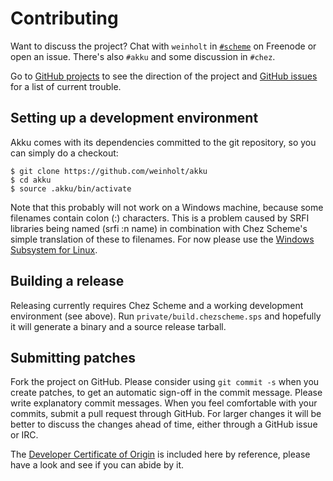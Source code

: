 # Contributing

Want to discuss the project? Chat with `weinholt`
in [`#scheme`](irc://irc.freenode.org/#scheme) on Freenode or open an
issue. There's also `#akku` and some discussion in `#chez`.

Go to [GitHub projects][projects] to see the direction of the project
and [GitHub issues][issues] for a list of current trouble.

 [projects]: https://github.com/weinholt/akku/projects
 [issues]: https://github.com/weinholt/akku/issues

## Setting up a development environment

Akku comes with its dependencies committed to the git repository, so
you can simply do a checkout:

```
$ git clone https://github.com/weinholt/akku
$ cd akku
$ source .akku/bin/activate
```

Note that this probably will not work on a Windows machine, because
some filenames contain colon (:) characters. This is a problem caused
by SRFI libraries being named (srfi :n name) in combination with Chez
Scheme's simple translation of these to filenames. For now please use
the [Windows Subsystem for Linux][wsl].

 [wsl]: https://docs.microsoft.com/en-us/windows/wsl/install-win10

## Building a release

Releasing currently requires Chez Scheme and a working development
environment (see above). Run `private/build.chezscheme.sps` and
hopefully it will generate a binary and a source release tarball.

## Submitting patches

Fork the project on GitHub. Please consider using `git commit -s` when
you create patches, to get an automatic sign-off in the commit
message. Please write explanatory commit messages. When you feel
comfortable with your commits, submit a pull request through GitHub.
For larger changes it will be better to discuss the changes ahead of
time, either through a GitHub issue or IRC.

The
[Developer Certificate of Origin](https://developercertificate.org/)
is included here by reference, please have a look and see if you can
abide by it.
